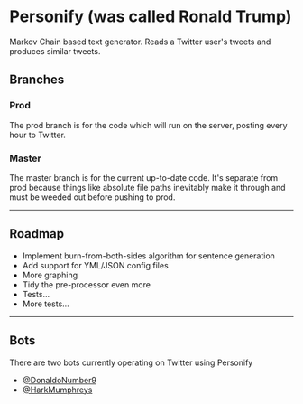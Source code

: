 # Personify (was called Ronald Trump)
Markov Chain based text generator. Reads a Twitter user's tweets and produces similar tweets.

## Branches
### Prod
The prod branch is for the code which will run on the server, posting every hour to Twitter.

### Master
The master branch is for the current up-to-date code. It's separate from prod because things like absolute file paths
inevitably make it through and must be weeded out before pushing to prod.

-------------------------

## Roadmap
- Implement burn-from-both-sides algorithm for sentence generation
- Add support for YML/JSON config files
- More graphing
- Tidy the pre-processor even more
- Tests...
- More tests...

------------------------

## Bots
There are two bots currently operating on Twitter using Personify
- [@DonaldoNumber9](https://twitter.com/DonaldoNumber9)
- [@HarkMumphreys](https://twitter.com/HarkMumphreys)
